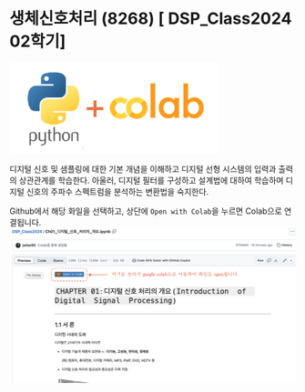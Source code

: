 # 생체신호처리 (8268) [ DSP_Class2024 02학기]

![](./images/Python-Colab.png)

디지털 신호 및 샘플링에 대한 기본 개념을 이해하고 디지털 선형 시스템의 입력과 출력의 상관관계를 학습한다. 
아울러, 디지털 필터를 구성하고 설계법에 대하여 학습하며 디지털 신호의 주파수 스펙트럼을 분석하는 변환법을 숙지한다.

Github에서 해당 화일을 선택하고, 상단에 `Open with Colab`을 누르면 Colab으로 연결됩니다. 
![](./images/How-to-Connect-Colab.png)
